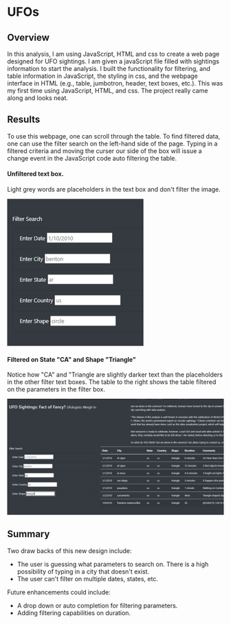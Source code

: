 # UFOs

## Overview
In this analysis, I am using JavaScript, HTML and css to create a web page designed for UFO sightings. I am given a javaScript file filled with sightings information to start the analysis. I built the functionality for filtering, and table information in JavaScript, the styling in css, and the webpage interface in HTML (e.g., table, jumbotron, header, text boxes, etc.). This was my first time using JavaScript, HTML, and css. The project really came along and looks neat. 

## Results
To use this webpage, one can scroll through the table. To find filtered data, one can use the filter search on the left-hand side of the page. Typing in a filtered criteria and moving the curser our side of the box will issue a change event in the JavaScript code auto filtering the table.

#### Unfiltered text box. 
Light grey words are placeholders in the text box and don't filter the image.

![Code_Example](/static/images/Unfiltered_filter_box.PNG)

#### Filtered on State "CA" and Shape "Triangle"
Notice how "CA" and "Triangle are slightly darker text than the placeholders in the other filter text boxes. The table to the right shows the table filtered on the parameters in the filter box.

![Code_Example](/static/images/Filtered_on_CA_and_Triangle.PNG)

## Summary

Two draw backs of this new design include:
- The user is guessing what parameters to search on. There is a high possibility of typing in a city that doesn't exist.
- The user can't filter on multiple dates, states, etc. 

Future enhancements could include:
- A drop down or auto completion for filtering parameters.
- Adding filtering capabilities on duration.  
